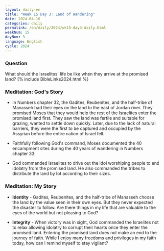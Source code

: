 ```yaml
---
layout: daily-en
title: "Week 15 Day 3: Land of Wandering"
date: 2024-04-10
categories: daily
permalink: /en/daily/2024/wk15-day3-daily.html
weekNum: 15
dayNum: 3
language: English
cycle: 2024
---
```

### Question     
What should the Israelites' life be like when they arrive at the promised land?
{% include BibleLinks2024.html %} 

### Meditation: God's Story   
+ In Numbers chapter 32, the Gadites, Reubenites, and the half-tribe of Manasseh had their eyes on the land to the east of Jordan river. They promised Moses that they would help the rest of the Israelites enter the promised land first. They saw the land was fertile and suitable for grazing, wanted to settle down quickly. Later, due to the lack of natural barriers, they were the first to be captured and occupied by the Assyrian before the entire nation of Israel fell. 

+ Faithfully following God's command, Moses documented the 40 encampment sites during the 40 years of wandering in Numbers chapter 33. 

+ God commanded Israelites to drive out the idol worshiping people to end idolatry from the promised land. He also commanded the tribes to distribute the land by lot according to their sizes. 

### Meditation: My Story   
+ **Identity** - Gadites, Reubenites, and the half-tribe of Manasseh choose the land by the value seen in their own eyes. But they never expected the disaster to follow. Are there things in my life that are valuable to the eyes of the world but not pleasing to God? 

+ **Integrity** - When victory was in sight, God commanded the Israelites not to relax allowing idolatry to corrupt their hearts once they enter the promised land. Entering the promised land does not make an end to the journey of faith. While I enjoy many freedoms and privileges in my faith today, how can I remind myself to stay vigilant? 
